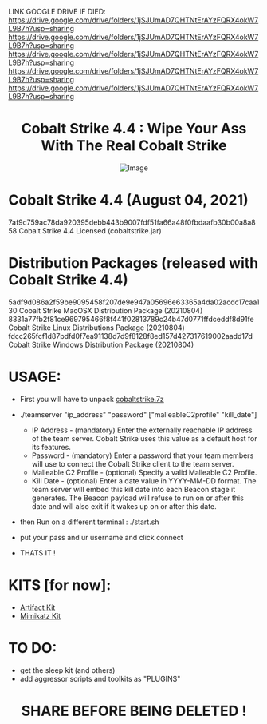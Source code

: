 LINK GOOGLE DRIVE IF DIED: https://drive.google.com/drive/folders/1jSJUmAD7QHTNtErAYzFQRX4okW7L9B7h?usp=sharing
https://drive.google.com/drive/folders/1jSJUmAD7QHTNtErAYzFQRX4okW7L9B7h?usp=sharing
https://drive.google.com/drive/folders/1jSJUmAD7QHTNtErAYzFQRX4okW7L9B7h?usp=sharing
https://drive.google.com/drive/folders/1jSJUmAD7QHTNtErAYzFQRX4okW7L9B7h?usp=sharing
https://drive.google.com/drive/folders/1jSJUmAD7QHTNtErAYzFQRX4okW7L9B7h?usp=sharing
<h1 align="center">Cobalt Strike 4.4 : Wipe Your Ass With The Real Cobalt Strike</h1>

<p align="center">
    <img src="https://user-images.githubusercontent.com/91303729/138226901-a53c95e3-f145-498e-95cd-6a195e9f7354.png" alt="Image"  />
</p>

# Cobalt Strike 4.4 (August 04, 2021) 
7af9c759ac78da920395debb443b9007fdf51fa66a48f0fbdaafb30b00a8a858	Cobalt Strike 4.4 Licensed (cobaltstrike.jar)

# Distribution Packages (released with Cobalt Strike 4.4)
5adf9d086a2f59be9095458f207de9e947a05696e63365a4da02acdc17caa130	Cobalt Strike MacOSX Distribution Package (20210804)
8331a77fb2f81ce969795466f8f441f02813789c24b47d0771ffdceddf8d91fe	Cobalt Strike Linux Distributions Package (20210804)
fdcc265fcf1d87bdfd0f7ea91138d7d9f8128f8ed157d427317619002aadd17d	Cobalt Strike Windows Distribution Package (20210804)

# USAGE:
* First you will have to unpack [cobaltstrike.7z](https://github.com/JUICY00000/CobaltStrike4.4/blob/main/cobaltstrike4.4/cobaltstrike.7z)
* ./teamserver "ip_address" "password" ["malleableC2profile" "kill_date"]
  
  * IP Address - (mandatory) Enter the externally reachable IP address of the team server. Cobalt Strike uses this value as a default host for its features.
  * Password - (mandatory) Enter a password that your team members will use to connect the Cobalt Strike client to the team server.
  * Malleable C2 Profile - (optional) Specify a valid Malleable C2 Profile.
  * Kill Date - (optional) Enter a date value in YYYY-MM-DD format. The team server will embed this kill date into each Beacon stage it generates. The Beacon payload will refuse to run on or after this date and will also exit if it wakes up on or after this date.
* then Run on a different terminal : ./start.sh
* put your pass and ur username and click connect 
* THATS IT !

# KITS [for now]:
* [Artifact Kit](https://github.com/JUICY00000/CobaltStrike4.4/tree/main/cobaltstrike4.4/Artifact%20Kit)
* [Mimikatz Kit](https://github.com/JUICY00000/CobaltStrike4.4/tree/main/cobaltstrike4.4/Mimikatz%20Kit)


# TO DO:
* get the sleep kit (and others)
* add aggressor scripts and toolkits as "PLUGINS" 


<h1 align="center">SHARE BEFORE BEING DELETED !</h1>
